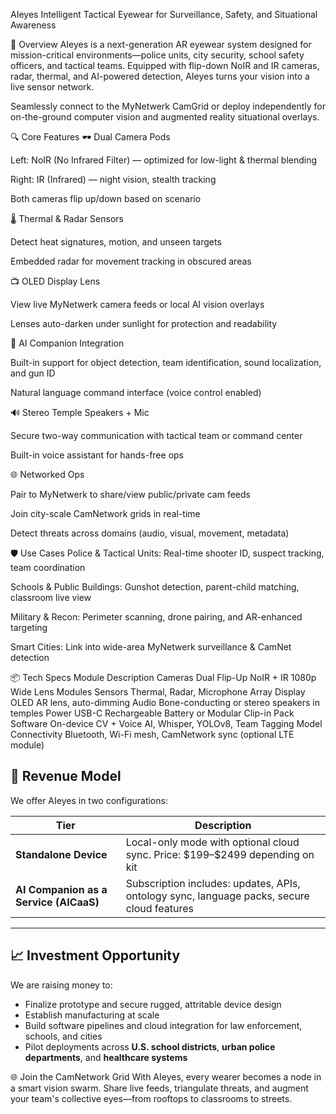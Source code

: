 AIeyes
Intelligent Tactical Eyewear for Surveillance, Safety, and Situational Awareness

🦅 Overview
AIeyes is a next-generation AR eyewear system designed for mission-critical environments—police units, city security, school safety officers, and tactical teams. Equipped with flip-down NoIR and IR cameras, radar, thermal, and AI-powered detection, AIeyes turns your vision into a live sensor network.

Seamlessly connect to the MyNetwerk CamGrid or deploy independently for on-the-ground computer vision and augmented reality situational overlays.

🔍 Core Features
🕶️ Dual Camera Pods

Left: NoIR (No Infrared Filter) — optimized for low-light & thermal blending

Right: IR (Infrared) — night vision, stealth tracking

Both cameras flip up/down based on scenario

🌡️ Thermal & Radar Sensors

Detect heat signatures, motion, and unseen targets

Embedded radar for movement tracking in obscured areas

📺 OLED Display Lens

View live MyNetwerk camera feeds or local AI vision overlays

Lenses auto-darken under sunlight for protection and readability

🧠 AI Companion Integration

Built-in support for object detection, team identification, sound localization, and gun ID

Natural language command interface (voice control enabled)

🔊 Stereo Temple Speakers + Mic

Secure two-way communication with tactical team or command center

Built-in voice assistant for hands-free ops

🌐 Networked Ops

Pair to MyNetwerk to share/view public/private cam feeds

Join city-scale CamNetwork grids in real-time

Detect threats across domains (audio, visual, movement, metadata)

🛡️ Use Cases
Police & Tactical Units: Real-time shooter ID, suspect tracking, team coordination

Schools & Public Buildings: Gunshot detection, parent-child matching, classroom live view

Military & Recon: Perimeter scanning, drone pairing, and AR-enhanced targeting

Smart Cities: Link into wide-area MyNetwerk surveillance & CamNet detection

📦 Tech Specs
Module	Description
Cameras	Dual Flip-Up NoIR + IR 1080p Wide Lens Modules
Sensors	Thermal, Radar, Microphone Array
Display	OLED AR lens, auto-dimming
Audio	Bone-conducting or stereo speakers in temples
Power	USB-C Rechargeable Battery or Modular Clip-in Pack
Software	On-device CV + Voice AI, Whisper, YOLOv8, Team Tagging Model
Connectivity	Bluetooth, Wi-Fi mesh, CamNetwork sync (optional LTE module)

## 💼 Revenue Model

We offer AIeyes in two configurations:

| Tier                                   | Description                                                                                |
| -------------------------------------- | ------------------------------------------------------------------------------------------ |
| **Standalone Device**                  | Local-only mode with optional cloud sync. Price: \$199–\$2499 depending on kit             |
| **AI Companion as a Service (AICaaS)** | Subscription includes: updates, APIs, ontology sync, language packs, secure cloud features |

---

## 📈 Investment Opportunity

We are raising money to:

* Finalize prototype and secure rugged, attritable device design
* Establish manufacturing at scale
* Build software pipelines and cloud integration for law enforcement, schools, and cities
* Pilot deployments across **U.S. school districts**, **urban police departments**, and **healthcare systems**

🌐 Join the CamNetwork Grid
With AIeyes, every wearer becomes a node in a smart vision swarm. Share live feeds, triangulate threats, and augment your team's collective eyes—from rooftops to classrooms to streets.
